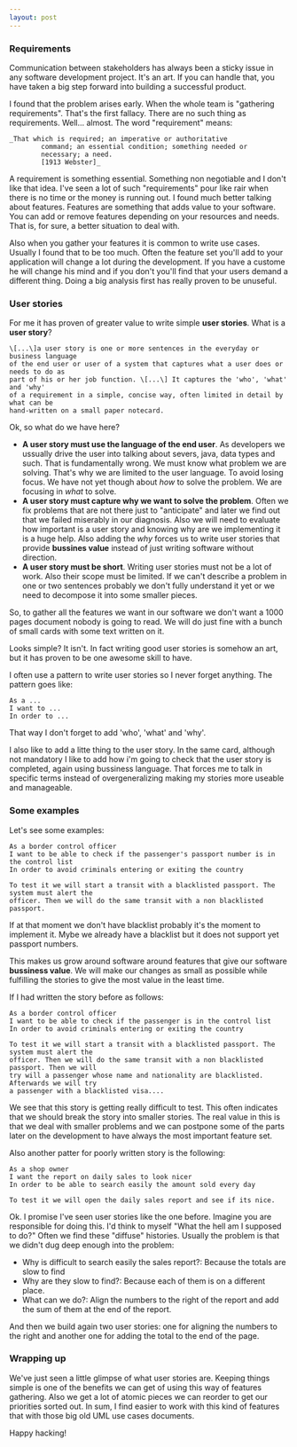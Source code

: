 ```yaml
---
layout: post
---
```


### Requirements

Communication between stakeholders has always been a sticky issue in any software
development project. It's an art. If you can handle that, you have taken a big step
forward into building a successful product. 

I found that the problem arises early. When the whole team is "gathering requirements".
That's the first fallacy. There are no such thing as requirements. Well... almost. 
The word "requirement" means:

    _That which is required; an imperative or authoritative
            command; an essential condition; something needed or
            necessary; a need.
            [1913 Webster]_


A requirement is something essential. Something non negotiable and I don't like that idea.
I've seen a lot of such "requirements" pour like rair when there is no time or the
money is running out. I found  much better talking about features. Features are something
that adds value to your software. You can add or remove features depending on your 
resources and needs. That is, for sure, a better situation to deal with.

Also when you gather your features it is common to write use cases. Usually I found that
to be too much. Often the feature set you'll add to your application will change a lot
during the development. If you have a custome he will change his mind and if you don't 
you'll find that your users demand a different thing. Doing a big analysis first has
really proven to be unuseful. 

### User stories

For me it has proven of greater value to write simple __user stories__. What is a
__user story__?

    \[...\]a user story is one or more sentences in the everyday or business language 
    of the end user or user of a system that captures what a user does or needs to do as 
    part of his or her job function. \[...\] It captures the 'who', 'what' and 'why' 
    of a requirement in a simple, concise way, often limited in detail by what can be 
    hand-written on a small paper notecard.

Ok, so what do we have here?

* __A user story must use the language of the end user__. As developers we ussually
drive the user into talking about severs, java, data types and such. That is fundamentally
wrong. We must know what problem we are solving. That's why we are limited to the user
language. To avoid losing focus. We have not yet though about _how_ to solve the problem.
We are focusing in _what_ to solve. 
* __A user story must capture why we want to solve the problem__. Often we fix problems
that are not there just to "anticipate" and later we find out that we failed miserably in
our diagnosis. Also we will need to evaluate how important is a user story and knowing why
are we implementing it is a huge help. Also adding the _why_ forces us to write user
stories that provide __bussines value__ instead of just writing software without direction.
* __A user story must be short__. Writing user stories must not be a lot of work. Also
their scope must be limited. If we can't describe a problem in one or two sentences probably
we don't fully understand it yet or we need to decompose it into some smaller pieces.

So, to gather all the features we want in our software we don't want a 1000 pages document
nobody is going to read. We will do just fine with a bunch of small cards with some
text written on it. 

Looks simple? It isn't. In fact writing good user stories is somehow an art, but it has
proven to be one awesome skill to have. 

I often use a pattern to write user stories so I never forget anything. The pattern goes
like:

    As a ...
    I want to ...
    In order to ...

That way I don't forget to add 'who', 'what' and 'why'.

I also like to add a litte thing to the user story. In the same card, although not mandatory
I like to add how i'm going to check that the user story is completed, again using bussiness
language. That forces me to talk in specific terms instead of overgeneralizing making my
stories more useable and manageable. 

### Some examples

Let's see some examples:

    As a border control officer
    I want to be able to check if the passenger's passport number is in the control list
    In order to avoid criminals entering or exiting the country

    To test it we will start a transit with a blacklisted passport. The system must alert the
    officer. Then we will do the same transit with a non blacklisted passport.


If at that moment we don't have blacklist probably it's the moment to implement it. Mybe we 
already have a blacklist but it does not support yet passport numbers.

This makes us grow around software around features that give our software __bussiness value__.
We will make our changes as small as possible while fulfilling the stories to give the
most value in the least time. 

If I had written the story before as follows:

    As a border control officer
    I want to be able to check if the passenger is in the control list
    In order to avoid criminals entering or exiting the country

    To test it we will start a transit with a blacklisted passport. The system must alert the
    officer. Then we will do the same transit with a non blacklisted passport. Then we will
    try will a passenger whose name and nationality are blacklisted. Afterwards we will try
    a passenger with a blacklisted visa....

We see that this story is getting really difficult to test. This often indicates that we should
break the story into smaller stories. The real value in this is that we deal with smaller problems
and we can postpone some of the parts later on the development to have always the most important
feature set.

Also another patter for poorly written story is the following:

    As a shop owner
    I want the report on daily sales to look nicer
    In order to be able to search easily the amount sold every day

    To test it we will open the daily sales report and see if its nice.

Ok. I promise I've seen user stories like the one before. Imagine you are responsible for doing this. I'd think
to myself "What the hell am I supposed to do?" Often we find these "diffuse" histories. Usually the
problem is that we didn't dug deep enough into the problem:

- Why is difficult to search easily the sales report?: Because the totals are slow to find
- Why are they slow to find?: Because each of them is on a different place. 
- What can we do?: Align the numbers to the right of the report and add the sum of them at the end 
of the report.

And then we build again two user stories: one for aligning the numbers to the right and another
one for adding the total to the end of the page.

### Wrapping up

We've just seen a little glimpse of what user stories are. Keeping things simple is one of the
benefits we can get of using this way of features gathering. Also we get a lot of atomic pieces
we can reorder to get our priorities sorted out. In sum, I find easier to work with this kind
of features that with those big old UML use cases documents. 

Happy hacking!

